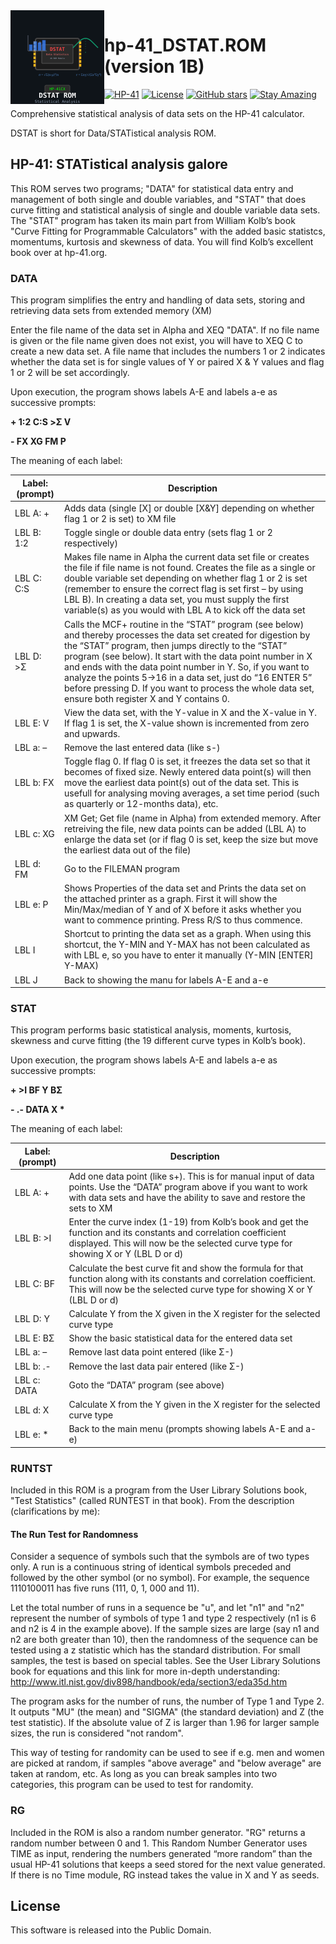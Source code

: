 <img src="img/dstat_rom_logo.svg" align="left" width="150" height="150" alt="DSTAT ROM Logo">

# hp-41_DSTAT.ROM (version 1B)

[![HP-41](https://img.shields.io/badge/HP--41-Calculator-orange)](https://en.wikipedia.org/wiki/HP-41C)
[![License](https://img.shields.io/badge/License-Public%20Domain-brightgreen.svg)](https://unlicense.org/)
[![GitHub stars](https://img.shields.io/github/stars/isene/hp-41_DSTAT.ROM.svg)](https://github.com/isene/hp-41_DSTAT.ROM/stargazers)
[![Stay Amazing](https://img.shields.io/badge/Stay-Amazing-blue.svg)](https://isene.org)

Comprehensive statistical analysis of data sets on the HP-41 calculator.

DSTAT is short for Data/STATistical analysis ROM.

## HP-41: STATistical analysis galore

This ROM serves two programs; "DATA" for statistical data entry and management of both single and double variables, and "STAT" that does curve fitting and statistical analysis of single and double variable data sets. The "STAT" program has taken its main part from William Kolb’s book "Curve Fitting for Programmable Calculators" with the added basic statistcs, momentums, kurtosis and skewness of data. You will find Kolb’s excellent book over at hp-41.org.

### DATA

This program simplifies the entry and handling of data sets, storing and retrieving data sets from extended memory (XM)

Enter the file name of the data set in Alpha and XEQ "DATA". If no file name is given or the file name given does not exist, you will have to XEQ C to create a new data set. A file name that includes the numbers 1 or 2 indicates whether the data set is for single values of Y or paired X & Y values and flag 1 or 2 will be set accordingly.

Upon execution, the program shows labels A-E and labels a-e as successive prompts:

**__+ 1:2 C:S >Σ V__**

**__- FX XG FM P__**

The meaning of each label:

Label: (prompt)    | Description
-------------------|------------
LBL A: + | Adds data (single [X] or double [X&Y] depending on whether flag 1 or 2 is set) to XM file
LBL B: 1:2 | Toggle single or double data entry (sets flag 1 or 2 respectively)
LBL C: C:S | Makes file name in Alpha the current data set file or creates the file if file name is not found. Creates the file as a single or double variable set depending on whether flag 1 or 2 is set (remember to ensure the correct flag is set first – by using LBL B). In creating a data set, you must supply the first variable(s) as you would with LBL A to kick off the data set
LBL D: >Σ | Calls the MCF+ routine in the “STAT” program (see below) and thereby processes the data set created for digestion by the “STAT” program, then jumps directly to the “STAT” program (see below). It start with the data point number in X and ends with the data point number in Y. So, if you want to analyze the points 5->16 in a data set, just do “16 ENTER 5” before pressing D. If you want to process the whole data set, ensure both register X and Y contains 0.
LBL E: V | View the data set, with the Y-value in X and the X-value in Y. If flag 1 is set, the X-value shown is incremented from zero and upwards.
LBL a: – | Remove the last entered data (like s-)
LBL b: FX | Toggle flag 0. If flag 0 is set, it freezes the data set so that it becomes of fixed size. Newly entered data point(s) will then move the earliest data point(s) out of the data set. This is usefull for analysing moving averages, a set time period (such as quarterly or 12-months data), etc.
LBL c: XG | XM Get; Get file (name in Alpha) from extended memory. After retreiving the file, new data points can be added (LBL A) to enlarge the data set (or if flag 0 is set, keep the size but move the earliest data out of the file)
LBL d: FM | Go to the FILEMAN program
LBL e: P | Shows Properties of the data set and Prints the data set on the attached printer as a graph. First it will show the Min/Max/median of Y and of X before it asks whether you want to commence printing. Press R/S to thus commence.
LBL I | Shortcut to printing the data set as a graph. When using this shortcut, the Y-MIN and Y-MAX has not been calculated as with LBL e, so you have to enter it manually (Y-MIN [ENTER] Y-MAX)
LBL J | Back to showing the manu for labels A-E and a-e

### STAT

This program performs basic statistical analysis, moments, kurtosis, skewness and curve fitting (the 19 different curve types in Kolb’s book).

Upon execution, the program shows labels A-E and labels a-e as successive prompts:

**__+ >I BF Y BΣ__**

**__- .- DATA X \*__**

The meaning of each label:

Label: (prompt)    | Description
-------------------|------------
LBL A: + | Add one data point (like s+). This is for manual input of data points. Use the “DATA” program above if you want to work with data sets and have the ability to save and restore the sets to XM
LBL B: >I | Enter the curve index (1-19) from Kolb’s book and get the function and its constants and correlation coefficient displayed. This will now be the selected curve type for showing X or Y (LBL D or d)
LBL C: BF | Calculate the best curve fit and show the formula for that function along with its constants and correlation coefficient. This will now be the selected curve type for showing X or Y (LBL D or d)
LBL D: Y | Calculate Y from the X given in the X register for the selected curve type
LBL E: BΣ | Show the basic statistical data for the entered data set
LBL a: – | Remove last data point entered (like Σ-)
LBL b: .- | Remove the last data pair entered (like Σ-)
LBL c: DATA | Goto the “DATA” program (see above)
LBL d: X | Calculate X from the Y given in the X register for the selected curve type
LBL e: * | Back to the main menu (prompts showing labels A-E and a-e)

### RUNTST

Included in this ROM is a program from the User Library Solutions book, "Test Statistics" (called RUNTEST in that book). From the description (clarifications by me):

#### The Run Test for Randomness

Consider a sequence of symbols such that the symbols are of two types only. A run is a continuous string of identical symbols preceded and followed by the other symbol (or no symbol). For example, the sequence 1110100011 has five runs (111, 0, 1, 000 and 11).

Let the total number of runs in a sequence be "u", and let "n1" and "n2" represent the number of symbols of type 1 and type 2 respectively (n1 is 6 and n2 is 4 in the example above). If the sample sizes are large (say n1 and n2 are both greater than 10), then the randomness of the sequence can be tested using a z statistic which has the standard distribution. For small samples, the test is based on special tables. See the User Library Solutions book for equations and this link for more in-depth understanding: http://www.itl.nist.gov/div898/handbook/eda/section3/eda35d.htm

The program asks for the number of runs, the number of Type 1 and Type 2. It outputs "MU" (the mean) and "SIGMA" (the standard deviation) and Z (the test statistic). If the absolute value of Z is larger than 1.96 for larger sample sizes, the run is considered "not random".

This way of testing for randomity can be used to see if e.g. men and women are picked at random, if samples "above average" and "below average" are taken at random, etc. As long as you can break samples into two categories, this program can be used to test for randomity.

### RG

Included in the ROM is also a random number generator. "RG" returns a random number between 0 and 1. This Random Number Generator  uses TIME as input, rendering the numbers generated “more random” than the usual HP-41 solutions that keeps a seed stored for the next value generated. If there is no Time module, RG instead takes the value in X and Y as seeds.

## License
This software is released into the Public Domain.
